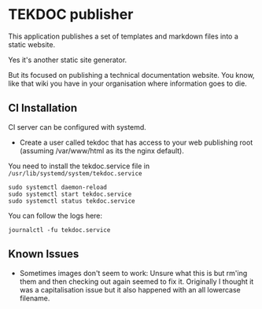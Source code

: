 # TEKDOC publisher

This application publishes a set of templates and markdown files into a static website.

Yes it's another static site generator.

But its focused on publishing a technical documentation website. You know, like that wiki you have in your organisation where information goes to die.

## CI Installation

CI server can be configured with systemd.

- Create a user called tekdoc that has access to your web publishing root (assuming /var/www/html as its the nginx default).

You need to install the tekdoc.service file in `/usr/lib/systemd/system/tekdoc.service`

	sudo systemctl daemon-reload
	sudo systemctl start tekdoc.service
	sudo systemctl status tekdoc.service

You can follow the logs here:

	journalctl -fu tekdoc.service

## Known Issues

- Sometimes images don't seem to work: Unsure what this is but rm'ing them and then checking out again seemed to fix it. Originally I thought it was a capitalisation issue but it also happened with an all lowercase filename.





